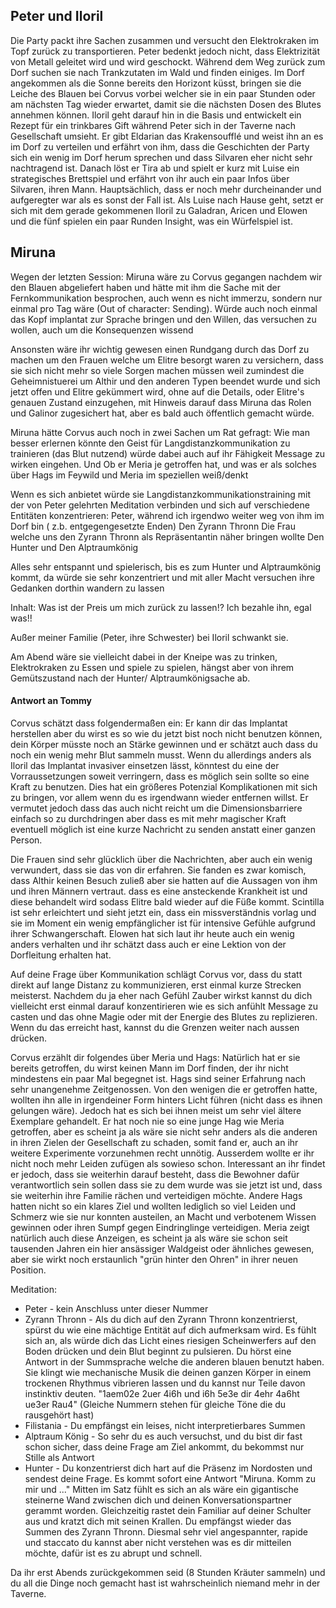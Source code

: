 ## Peter und Iloril
Die Party packt ihre Sachen zusammen und versucht den Elektrokraken im Topf zurück zu transportieren. Peter bedenkt jedoch nicht, dass Elektrizität von Metall geleitet wird und wird geschockt. Während dem Weg zurück zum Dorf suchen sie nach Trankzutaten im Wald und finden einiges.
Im Dorf angekommen als die Sonne bereits den Horizont küsst, bringen sie die Leiche des Blauen bei Corvus vorbei welcher sie in ein paar Stunden oder am nächsten Tag wieder erwartet, damit sie die nächsten Dosen des Blutes annehmen können.
Iloril geht darauf hin in die Basis und entwickelt ein Rezept für ein trinkbares Gift während Peter sich in der Taverne nach Gesellschaft umsieht.
Er gibt Eldarian das Krakensoufflé und weist ihn an es im Dorf zu verteilen und erfährt von ihm, dass die Geschichten der Party sich ein wenig im Dorf herum sprechen und dass Silvaren eher nicht sehr nachtragend ist.
Danach löst er Tira ab und spielt er kurz mit Luise ein strategisches Brettspiel und erfährt von ihr auch ein paar Infos über Silvaren, ihren Mann. Hauptsächlich, dass er noch mehr durcheinander und aufgeregter war als es sonst der Fall ist.
Als Luise nach Hause geht, setzt er sich mit dem gerade gekommenen Iloril zu Galadran, Aricen und Elowen und die fünf spielen ein paar Runden Insight, was ein Würfelspiel ist.

## Miruna
Wegen der letzten Session:
Miruna wäre zu Corvus gegangen nachdem wir den Blauen abgeliefert haben und hätte mit ihm die Sache mit der Fernkommunikation besprochen, auch wenn es nicht immerzu, sondern nur einmal pro Tag wäre (Out of character: Sending). Würde auch noch einmal das Kopf implantat zur Sprache bringen und den Willen, das versuchen zu wollen, auch um die Konsequenzen wissend


Ansonsten wäre ihr wichtig gewesen einen Rundgang durch das Dorf zu machen um den Frauen welche um Elitre besorgt waren zu versichern, dass sie sich nicht mehr so viele Sorgen machen müssen weil zumindest die Geheimnistuerei um Althir und den anderen Typen beendet wurde und sich jetzt offen und Elitre gekümmert wird, ohne auf die Details, oder Elitre's genauen Zustand einzugehen, mit Hinweis darauf dass Miruna das Rolen und Galinor zugesichert hat, aber es bald auch öffentlich gemacht würde.


Miruna hätte Corvus auch noch in zwei Sachen um Rat gefragt: 
Wie man besser erlernen könnte den Geist für Langdistanzkommunikation zu trainieren (das Blut nutzend) würde dabei auch auf ihr Fähigkeit Message zu wirken eingehen.
Und
Ob er Meria je getroffen hat, und was er als solches über Hags im Feywild und Meria im speziellen weiß/denkt


Wenn es sich anbietet würde sie Langdistanzkommunikationstraining mit der von Peter gelehrten Meditation verbinden und sich auf verschiedene Entitäten konzentrieren:
Peter, während ich irgendwo weiter weg von ihm im Dorf bin ( z.b. entgegengesetzte Enden)
Den Zyrann Thronn
Die Frau welche uns den Zyrann Thronn als Repräsentantin näher bringen wollte
Den Hunter
und 
Den Alptraumkönig


Alles sehr entspannt und spielerisch, bis es zum Hunter und Alptraumkönig kommt, da würde sie sehr konzentriert und mit aller Macht versuchen ihre Gedanken dorthin wandern zu lassen

Inhalt: Was ist der Preis um mich zurück zu lassen!? Ich bezahle ihn, egal was!!

Außer meiner Familie (Peter, ihre Schwester) bei Iloril schwankt sie.


Am Abend wäre sie vielleicht dabei in der Kneipe was zu trinken, Elektrokraken zu Essen und spiele zu spielen, hängst aber von ihrem Gemütszustand nach der Hunter/ Alptraumkönigsache ab.

#### Antwort an Tommy
Corvus schätzt dass folgendermaßen ein: Er kann dir das Implantat herstellen aber du wirst es so wie du jetzt bist noch nicht benutzen können, dein Körper müsste noch an Stärke gewinnen und er schätzt auch dass du noch ein wenig mehr Blut sammeln musst. Wenn du allerdings anders als Iloril das Implantat invasiver einsetzen lässt, könntest du eine der Vorraussetzungen soweit verringern, dass es möglich sein sollte so eine Kraft zu benutzen. Dies hat ein größeres Potenzial Komplikationen mit sich zu bringen, vor allem wenn du es irgendwann wieder entfernen willst.
Er vermutet jedoch dass das auch nicht reicht um die Dimensionsbarriere einfach so zu durchdringen aber dass es mit mehr magischer Kraft eventuell möglich ist eine kurze Nachricht zu senden anstatt einer ganzen Person.

Die Frauen sind sehr glücklich über die Nachrichten, aber auch ein wenig verwundert, dass sie das von dir erfahren. Sie fanden es zwar komisch, dass Althir keinen Besuch zuließ aber sie hatten auf die Aussagen von ihm und ihren Männern vertraut. dass es eine ansteckende Krankheit ist und diese behandelt wird sodass Elitre bald wieder auf die Füße kommt. Scintilla ist sehr erleichtert und sieht jetzt ein, dass ein missverständnis vorlag und sie im Moment ein wenig empfänglicher ist für intensive Gefühle aufgrund ihrer Schwangerschaft. Elowen hat sich laut ihr heute auch ein wenig anders verhalten und ihr schätzt dass auch er eine Lektion von der Dorfleitung erhalten hat.

Auf deine Frage über Kommunikation schlägt Corvus vor, dass du statt direkt auf lange Distanz zu kommunizieren, erst einmal kurze Strecken meisterst. Nachdem du ja eher nach Gefühl Zauber wirkst kannst du dich vielleicht erst einmal darauf konzentirieren wie es sich anfühlt Message zu casten und das ohne Magie oder mit der Energie des Blutes zu replizieren. Wenn du das erreicht hast, kannst du die Grenzen weiter nach aussen drücken.

Corvus erzählt dir folgendes über Meria und Hags:
Natürlich hat er sie bereits getroffen, du wirst keinen Mann im Dorf finden, der ihr nicht mindestens ein paar Mal begegnet ist. Hags sind seiner Erfahrung nach sehr unangenehme Zeitgenossen. Von den wenigen die er getroffen hatte, wollten ihn alle in irgendeiner Form hinters Licht führen (nicht dass es ihnen gelungen wäre). Jedoch hat es sich bei ihnen meist um sehr viel ältere Exemplare gehandelt. Er hat noch nie so eine junge Hag wie Meria getroffen, aber es scheint ja als wäre sie nicht sehr anders als die anderen in ihren Zielen der Gesellschaft zu schaden, somit fand er, auch an ihr weitere Experimente vorzunehmen recht unnötig. Ausserdem wollte er ihr nicht noch mehr Leiden zufügen als sowieso schon. Interessant an ihr findet er jedoch, dass sie weiterhin darauf besteht, dass die Bewohner dafür verantwortlich sein sollen dass sie zu dem wurde was sie jetzt ist und, dass sie weiterhin ihre Familie rächen und verteidigen möchte. Andere Hags hatten nicht so ein klares Ziel und wollten lediglich so viel Leiden und Schmerz wie sie nur konnten austeilen, an Macht und verbotenem Wissen gewinnen oder ihren Sumpf gegen Eindringlinge verteidigen. Meria zeigt natürlich auch diese Anzeigen, es scheint ja als wäre sie schon seit tausenden Jahren ein hier ansässiger Waldgeist oder ähnliches gewesen, aber sie wirkt noch erstaunlich "grün hinter den Ohren" in ihrer neuen Position.

Meditation:
- Peter - kein Anschluss unter dieser Nummer
- Zyrann Thronn - Als du dich auf den Zyrann Thronn konzentrierst, spürst du wie eine mächtige Entität auf dich aufmerksam wird. Es fühlt sich an, als würde dich das Licht eines riesigen Scheinwerfers auf den Boden drücken und dein Blut beginnt zu pulsieren. Du hörst eine Antwort in der Summsprache welche die anderen blauen benutzt haben. Sie klingt wie mechanische Musik die deinen ganzen Körper in einem trockenen Rhythmus vibrieren lassen und du kannst nur Teile davon instinktiv deuten.  "1aem02e 2uer 4i6h und i6h 5e3e dir 4ehr 4a6ht ue3er Rau4" (Gleiche Nummern stehen für gleiche Töne die du rausgehört hast)
- Filistania - Du empfängst ein leises, nicht interpretierbares Summen
- Alptraum König - So sehr du es auch versuchst, und du bist dir fast schon sicher, dass deine Frage am Ziel ankommt, du bekommst nur Stille als Antwort
- Hunter - Du konzentrierst dich hart auf die Präsenz im Nordosten und sendest deine Frage. Es kommt sofort eine Antwort "Miruna. Komm zu mir und ..." Mitten im Satz fühlt es sich an als wäre ein gigantische steinerne Wand zwischen dich und deinen Konversationspartner gerammt worden. Gleichzeitig rastet dein Familiar auf deiner Schulter aus und kratzt dich mit seinen Krallen. Du empfängst wieder das Summen des Zyrann Thronn. Diesmal sehr viel angespannter, rapide und staccato du kannst aber nicht verstehen was es dir mitteilen möchte, dafür ist es zu abrupt und schnell.

Da ihr erst Abends zurückgekommen seid (8 Stunden Kräuter sammeln) und du all die Dinge noch gemacht hast ist wahrscheinlich niemand mehr in der Taverne.